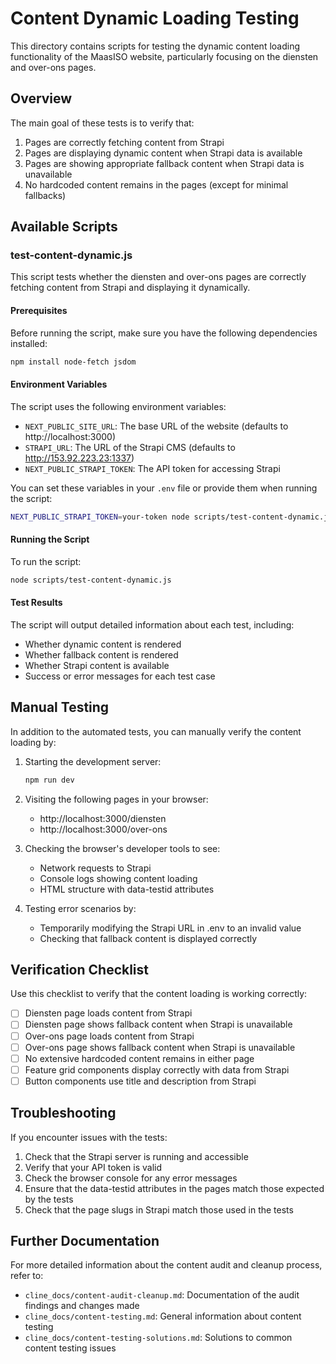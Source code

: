 # Content Dynamic Loading Testing

This directory contains scripts for testing the dynamic content loading functionality of the MaasISO website, particularly focusing on the diensten and over-ons pages.

## Overview

The main goal of these tests is to verify that:

1. Pages are correctly fetching content from Strapi
2. Pages are displaying dynamic content when Strapi data is available
3. Pages are showing appropriate fallback content when Strapi data is unavailable
4. No hardcoded content remains in the pages (except for minimal fallbacks)

## Available Scripts

### test-content-dynamic.js

This script tests whether the diensten and over-ons pages are correctly fetching content from Strapi and displaying it dynamically.

#### Prerequisites

Before running the script, make sure you have the following dependencies installed:

```bash
npm install node-fetch jsdom
```

#### Environment Variables

The script uses the following environment variables:

- `NEXT_PUBLIC_SITE_URL`: The base URL of the website (defaults to http://localhost:3000)
- `STRAPI_URL`: The URL of the Strapi CMS (defaults to http://153.92.223.23:1337)
- `NEXT_PUBLIC_STRAPI_TOKEN`: The API token for accessing Strapi

You can set these variables in your `.env` file or provide them when running the script:

```bash
NEXT_PUBLIC_STRAPI_TOKEN=your-token node scripts/test-content-dynamic.js
```

#### Running the Script

To run the script:

```bash
node scripts/test-content-dynamic.js
```

#### Test Results

The script will output detailed information about each test, including:

- Whether dynamic content is rendered
- Whether fallback content is rendered
- Whether Strapi content is available
- Success or error messages for each test case

## Manual Testing

In addition to the automated tests, you can manually verify the content loading by:

1. Starting the development server:
   ```bash
   npm run dev
   ```

2. Visiting the following pages in your browser:
   - http://localhost:3000/diensten
   - http://localhost:3000/over-ons

3. Checking the browser's developer tools to see:
   - Network requests to Strapi
   - Console logs showing content loading
   - HTML structure with data-testid attributes

4. Testing error scenarios by:
   - Temporarily modifying the Strapi URL in .env to an invalid value
   - Checking that fallback content is displayed correctly

## Verification Checklist

Use this checklist to verify that the content loading is working correctly:

- [ ] Diensten page loads content from Strapi
- [ ] Diensten page shows fallback content when Strapi is unavailable
- [ ] Over-ons page loads content from Strapi
- [ ] Over-ons page shows fallback content when Strapi is unavailable
- [ ] No extensive hardcoded content remains in either page
- [ ] Feature grid components display correctly with data from Strapi
- [ ] Button components use title and description from Strapi

## Troubleshooting

If you encounter issues with the tests:

1. Check that the Strapi server is running and accessible
2. Verify that your API token is valid
3. Check the browser console for any error messages
4. Ensure that the data-testid attributes in the pages match those expected by the tests
5. Check that the page slugs in Strapi match those used in the tests

## Further Documentation

For more detailed information about the content audit and cleanup process, refer to:

- `cline_docs/content-audit-cleanup.md`: Documentation of the audit findings and changes made
- `cline_docs/content-testing.md`: General information about content testing
- `cline_docs/content-testing-solutions.md`: Solutions to common content testing issues